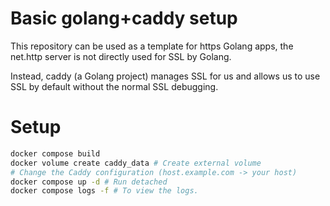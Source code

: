 # Basic golang+caddy setup

This repository can be used as a template for https Golang apps, the net.http server is not directly used for SSL by Golang.

Instead, caddy (a Golang project) manages SSL for us and allows us to use SSL by default without the normal SSL debugging.

# Setup

```bash
docker compose build
docker volume create caddy_data # Create external volume
# Change the Caddy configuration (host.example.com -> your host)
docker compose up -d # Run detached
docker compose logs -f # To view the logs.
```